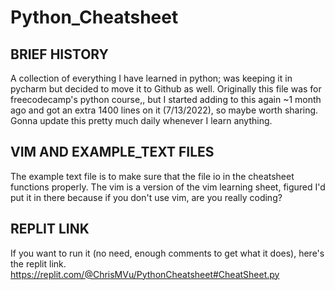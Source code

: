 # Python_Cheatsheet
## BRIEF HISTORY
A collection of everything I have learned in python; was keeping it in pycharm but decided to move it to Github as well. 
Originally this file was for freecodecamp's python course,, but I started adding to this again ~1 month ago and got
an extra 1400 lines on it (7/13/2022), so maybe worth sharing. Gonna update this pretty much daily whenever I learn anything.

## VIM AND EXAMPLE_TEXT FILES
The example text file is to make sure that the file io in the cheatsheet functions properly. The vim is a version of the 
vim learning sheet, figured I'd put it in there because if you don't use vim, are you really coding?

## REPLIT LINK
If you want to run it (no need, enough comments to get what it does), here's the replit link.
https://replit.com/@ChrisMVu/PythonCheatsheet#CheatSheet.py 
